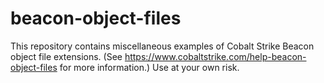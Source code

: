 # beacon-object-files

This repository contains miscellaneous examples of Cobalt Strike Beacon object file extensions. (See https://www.cobaltstrike.com/help-beacon-object-files for more information.) Use at your own risk.
